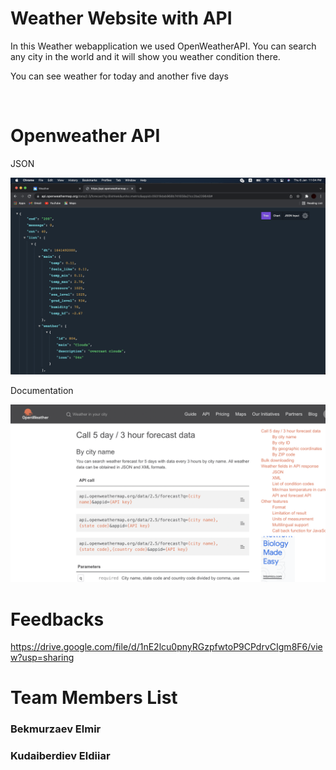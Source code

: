 # Weather Website with API

<p>In this Weather webapplication we used OpenWeatherAPI. You can search any city in the world and it will show you weather condition there.</p>
<p>You can see weather for today and another five days</p>

<img src="img/screenshot.png" alt="">
<img src="img/Screenshot1.png" alt="">

# Openweather API
<p>JSON</p>
<img src="img/screenshot2.png" alt="">

<p>Documentation</p>
<img src="img/screenshot3.png" alt="">

# Feedbacks
https://drive.google.com/file/d/1nE2lcu0pnyRGzpfwtoP9CPdrvCIgm8F6/view?usp=sharing

# Team Members List
<h3>Bekmurzaev Elmir</h3>
<h3>Kudaiberdiev Eldiiar</h3>
